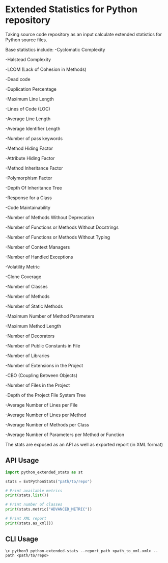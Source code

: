 # Extended Statistics for Python repository

Taking source code repository as an input calculate extended statistics for Python source files.  

Base statistics include:
-Cyclomatic Complexity

-Halstead Complexity

-LCOM (Lack of Cohesion in Methods)

-Dead code

-Duplication Percentage

-Maximum Line Length

-Lines of Code (LOC)

-Average Line Length

-Average Identifier Length

-Number of pass keywords

-Method Hiding Factor

-Attribute Hiding Factor

-Method Inheritance Factor

-Polymorphism Factor

-Depth Of Inheritance Tree

-Response for a Class

-Code Maintainability

-Number of Methods Without Deprecation

-Number of Functions or Methods Without Docstrings

-Number of Functions or Methods Without Typing

-Number of Context Managers

-Number of Handled Exceptions

-Volatility Metric

-Clone Coverage

-Number of Classes

-Number of Methods

-Number of Static Methods

-Maximum Number of Method Parameters

-Maximum Method Length

-Number of Decorators

-Number of Public Constants in File

-Number of Libraries

-Number of Extensions in the Project

-CBO (Coupling Between Objects)

-Number of Files in the Project

-Depth of the Project File System Tree

-Average Number of Lines per File

-Average Number of Lines per Method

-Average Number of Methods per Class

-Average Number of Parameters per Method or Function

The stats are exposed as an API as well as exported report (in XML format)

## API Usage

```python
import python_extended_stats as st

stats = ExtPythonStats("path/to/repo")

# Print available metrics
print(stats.list())

# Print number of classes
print(stats.metric("ADVANCED_METRIC"))

# Print XML report
print(stats.as_xml())
```

## CLI Usage

```shell
\> python3 python-extended-stats --report_path <path_to_xml.xml> --path <path/to/repo>
```
